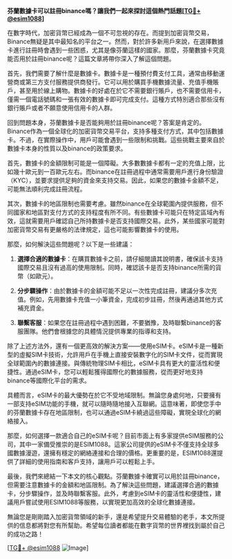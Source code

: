 **芬蘭數據卡可以註冊binance嗎？讓我們一起來探討這個熱門話題[[TG💪+ @esim1088](https://t.me/s/esim1088)]**

在數字時代，加密貨幣已經成為一個不可忽視的存在。而提到加密貨幣交易，Binance無疑是其中最知名的平台之一。然而，對於許多新用戶來說，在選擇數據卡進行註冊時會遇到一些困惑，尤其是像芬蘭這樣的國家。那麼，芬蘭數據卡究竟能否用於註冊binance呢？這篇文章將帶你深入了解這個問題。

首先，我們需要了解什麼是數據卡。數據卡是一種預付費支付工具，通常由移動運營商或第三方支付服務提供商發行。它可以用於購買手機數據流量、充值手機賬戶，甚至用於線上購物。數據卡的好處在於它不需要銀行賬戶，也不需要信用卡，僅需一個電話號碼和一張有效的數據卡即可完成支付。這種方式特別適合那些沒有銀行賬戶或者不願意使用信用卡的人群。

回到問題本身，芬蘭數據卡是否能夠用於註冊binance呢？答案是肯定的。Binance作為一個全球化的加密貨幣交易平台，支持多種支付方式，其中包括數據卡。不過，在實際操作中，用戶可能會遇到一些限制和挑戰。這些挑戰主要來自於數據卡本身的性質以及binance的政策要求。

首先，數據卡的金額限制可能是一個障礙。大多數數據卡都有一定的充值上限，比如幾十歐元到一百歐元左右。而binance在註冊過程中通常需要用戶進行身份驗證（KYC），並要求提供足夠的資金來支持交易。因此，如果您的數據卡金額不足，可能無法順利完成註冊流程。

其次，數據卡的地區限制也需要考慮。雖然binance在全球範圍內提供服務，但不同國家和地區對支付方式的支持程度有所不同。有些數據卡可能只在特定區域內有效，這就需要用戶確認自己所持數據卡是否支持國際交易。此外，某些國家可能對加密貨幣交易有更嚴格的法律規定，這也可能影響數據卡的使用。

那麼，如何解決這些問題呢？以下是一些建議：

1. **選擇合適的數據卡**：在購買數據卡之前，請仔細閱讀其說明書，確保該卡支持國際交易且沒有過高的使用限制。同時，確認該卡是否支持binance所需的貨幣（如歐元）。

2. **分步驟操作**：由於數據卡的金額可能不足以一次性完成註冊，建議分多次充值。例如，先用數據卡充值一小筆資金，完成初步註冊，然後再通過其他方式補充資金。

3. **聯繫客服**：如果您在註冊過程中遇到困難，不要猶豫，及時聯繫binance的客服團隊。他們會根據您的具體情況提供專業的指導和支持。

除了上述方法外，還有一個更高效的解決方案——使用eSIM卡。eSIM卡是一種新型的虛擬SIM卡技術，允許用戶在手機上直接安裝數字化的SIM卡文件，從而實現全球範圍內的數據連接。與傳統物理SIM卡相比，eSIM卡具有更大的靈活性和便捷性。通過eSIM卡，您可以輕鬆獲得國際化的數據服務，從而更好地支持binance等國際化平台的需求。

具體而言，eSIM卡的最大優勢在於它不受地域限制。無論您身處何地，只要擁有一部支持eSIM功能的手機，就可以隨時隨地接入互聯網。這意味著，即使您手中的芬蘭數據卡存在地區限制，也可以通過eSIM卡繞過這些障礙，實現全球化的網絡接入。

那麼，如何選擇一款適合自己的eSIM卡呢？目前市面上有多家提供eSIM服務的公司，其中一家備受推崇的是ESIM1088。這家公司提供的eSIM卡不僅支持全球多國數據漫遊，還擁有穩定的網絡連接和合理的價格。更重要的是，ESIM1088還提供了詳細的使用指南和客戶支持，讓用戶可以輕鬆上手。

最後，我們來總結一下本文的核心觀點。芬蘭數據卡確實可以用於註冊binance，但需要注意數據卡的金額和地區限制。為了解決這些問題，建議選擇合適的數據卡，分步驟操作，並及時聯繫客服。此外，考慮到eSIM卡的靈活性和便捷性，建議用戶嘗試使用ESIM1088等服務，以實現更加高效的全球化數據連接。

無論您是剛剛踏入加密貨幣領域的新手，還是希望提升交易體驗的老手，本文所提供的信息都將對您有所幫助。希望每位讀者都能在數字貨幣的世界裡找到屬於自己的成功之路！

[[TG💪+ @esim1088](https://t.me/s/esim1088) ![Image](https://i.postimg.cc/4NQfJmqS/Snipaste-2025-05-13-00-14-12.png)]